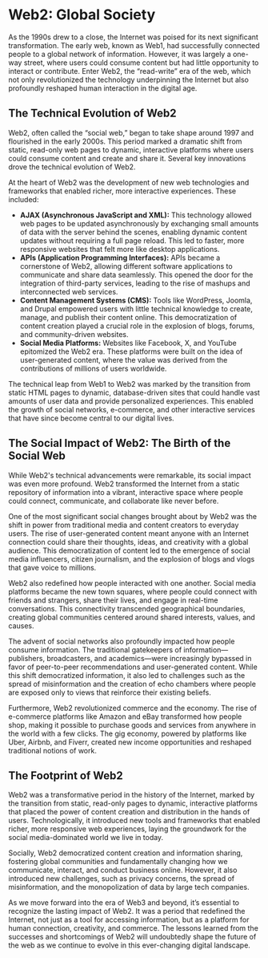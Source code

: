 # Web2: Global Society

As the 1990s drew to a close, the Internet was poised for its next significant transformation. The early web, known as Web1, had successfully connected people to a global network of information. However, it was largely a one-way street, where users could consume content but had little opportunity to interact or contribute. Enter Web2, the “read-write” era of the web, which not only revolutionized the technology underpinning the Internet but also profoundly reshaped human interaction in the digital age.

## **The Technical Evolution of Web2**

Web2, often called the “social web,” began to take shape around 1997 and flourished in the early 2000s. This period marked a dramatic shift from static, read-only web pages to dynamic, interactive platforms where users could consume content and create and share it. Several key innovations drove the technical evolution of Web2.

At the heart of Web2 was the development of new web technologies and frameworks that enabled richer, more interactive experiences. These included:

* **AJAX (Asynchronous JavaScript and XML):** This technology allowed web pages to be updated asynchronously by exchanging small amounts of data with the server behind the scenes, enabling dynamic content updates without requiring a full page reload. This led to faster, more responsive websites that felt more like desktop applications.
* **APIs (Application Programming Interfaces):** APIs became a cornerstone of Web2, allowing different software applications to communicate and share data seamlessly. This opened the door for the integration of third-party services, leading to the rise of mashups and interconnected web services.
* **Content Management Systems (CMS):** Tools like WordPress, Joomla, and Drupal empowered users with little technical knowledge to create, manage, and publish their content online. This democratization of content creation played a crucial role in the explosion of blogs, forums, and community-driven websites.
* **Social Media Platforms:** Websites like Facebook, X, and YouTube epitomized the Web2 era. These platforms were built on the idea of user-generated content, where the value was derived from the contributions of millions of users worldwide.

The technical leap from Web1 to Web2 was marked by the transition from static HTML pages to dynamic, database-driven sites that could handle vast amounts of user data and provide personalized experiences. This enabled the growth of social networks, e-commerce, and other interactive services that have since become central to our digital lives.

## **The Social Impact of Web2: The Birth of the Social Web**

While Web2's technical advancements were remarkable, its social impact was even more profound. Web2 transformed the Internet from a static repository of information into a vibrant, interactive space where people could connect, communicate, and collaborate like never before.

One of the most significant social changes brought about by Web2 was the shift in power from traditional media and content creators to everyday users. The rise of user-generated content meant anyone with an Internet connection could share their thoughts, ideas, and creativity with a global audience. This democratization of content led to the emergence of social media influencers, citizen journalism, and the explosion of blogs and vlogs that gave voice to millions.

Web2 also redefined how people interacted with one another. Social media platforms became the new town squares, where people could connect with friends and strangers, share their lives, and engage in real-time conversations. This connectivity transcended geographical boundaries, creating global communities centered around shared interests, values, and causes.

The advent of social networks also profoundly impacted how people consume information. The traditional gatekeepers of information—publishers, broadcasters, and academics—were increasingly bypassed in favor of peer-to-peer recommendations and user-generated content. While this shift democratized information, it also led to challenges such as the spread of misinformation and the creation of echo chambers where people are exposed only to views that reinforce their existing beliefs.

Furthermore, Web2 revolutionized commerce and the economy. The rise of e-commerce platforms like Amazon and eBay transformed how people shop, making it possible to purchase goods and services from anywhere in the world with a few clicks. The gig economy, powered by platforms like Uber, Airbnb, and Fiverr, created new income opportunities and reshaped traditional notions of work.

## **The Footprint of Web2**

Web2 was a transformative period in the history of the Internet, marked by the transition from static, read-only pages to dynamic, interactive platforms that placed the power of content creation and distribution in the hands of users. Technologically, it introduced new tools and frameworks that enabled richer, more responsive web experiences, laying the groundwork for the social media-dominated world we live in today.

Socially, Web2 democratized content creation and information sharing, fostering global communities and fundamentally changing how we communicate, interact, and conduct business online. However, it also introduced new challenges, such as privacy concerns, the spread of misinformation, and the monopolization of data by large tech companies.

As we move forward into the era of Web3 and beyond, it’s essential to recognize the lasting impact of Web2. It was a period that redefined the Internet, not just as a tool for accessing information, but as a platform for human connection, creativity, and commerce. The lessons learned from the successes and shortcomings of Web2 will undoubtedly shape the future of the web as we continue to evolve in this ever-changing digital landscape.

